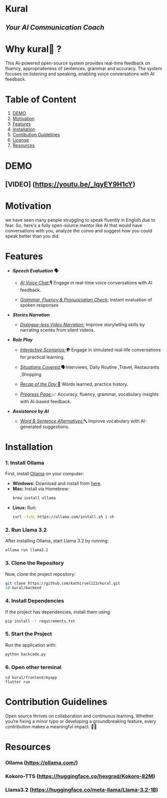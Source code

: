 # **Kural**  
## *Your AI Communication Coach*

# Why kural🤖 ?
This AI-powered open-source system provides real-time feedback on fluency, appropriateness of sentences, grammar and accuracy. The system focuses on listening and speaking, enabling voice conversations with AI feedback.

# Table of Content
1. [DEMO](#demo)
2. [Motivation](#motivation)
3. [Features](#features)
4. [Installation](#installation) 
5. [Contibution Guidelines](#contribution-guidelines)
6. [License](#license)
7. [Resources](#resources)
# DEMO

## [VIDEO] (https://youtu.be/_lqyEY9H1cY)




# Motivation
we have seen many people struggling to speak fluently in English due to fear. So, here's a fully open-source mentor like AI that would have conversations with you, analyze the convo and suggest how you could speak better than you did. 

 
# Features
- ***Speech Evaluation*** 🗣

    - <u>_AI Voice Chat:_</u>🎙️ 
    Engage in real-time voice conversations with AI feedback.
    
    - <u>_Grammar, Fluency & Pronunciation Check:_</u> 
    Instant evaluation of spoken responses

- ***Stories Narration***

    - <u>_Dialogue-less Video Narration:_</u> Improve storytelling skills by narrating scenes from silent videos.

- ***Role Play***
     - <u>_Interactive Scenarios:_</u>🌍 Engage in simulated real-life conversations for practical learning.

     - <u> _Situations Covered:_</u>🗣️Interviews, Daily Routine ,Travel, Restaurants ,Shopping

     - <u>_Recap of the Day:_</u>🔄 Words learned, practice history.

     - <u>_Progress Page:_</u>📈 Accuracy, fluency, grammar, vocabulary insights with AI-based feedback.
- ***Assistance by AI***
    - <u>_Word & Sentence Alternatives:_</u>🔤 Improve vocabulary with AI-generated suggestions. 

# Installation

### 1. Install Ollama
First, install [Ollama](https://ollama.com/) on your computer:

- **Windows:** Download and install from [here](https://ollama.com/download).
- **Mac:** Install via Homebrew:
  ```sh
  brew install ollama
  ```
- **Linux:** Run:
  ```sh
  curl -fsSL https://ollama.com/install.sh | sh
  ```

### 2. Run Llama 3.2
After installing Ollama, start Llama 3.2 by running:

```sh
ollama run llama3.2
```

### 3. Clone the Repository
Now, clone the project repository:

```sh
git clone https://github.com/kathirvel123/kural.git
cd kural/backend
```

### 4. Install Dependencies
If the project has dependencies, install them using:

```sh
pip install -r requirements.txt 
```

### 5. Start the Project
Run the application with:

```sh
python backcode.py 
```

### 6. Open other terminal

```
cd kural/frontend/myapp
flutter run
```
# Contribution Guidelines
Open source thrives on collaboration and continuous learning. Whether you're fixing a minor typo or developing a groundbreaking feature, every contribution makes a meaningful impact. 🚀💡

# Resources

### Ollama (https://ollama.com/)
### Kokoro-TTS (https://huggingface.co/hexgrad/Kokoro-82M)
### Llama3.2 (https://huggingface.co/meta-llama/Llama-3.2-1B)













